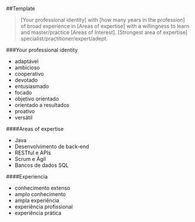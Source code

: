 ##Template
> [Your professional identity] with [how many years in the profession] of broad experience in [Areas of expertise] with a willingness to learn and master/practice [Areas of Interest]. [Strongest area of expertise] specialist/practitioner/expert/adept.

###Your professional identity
- adaptável
- ambicioso
- cooperativo
- devotado
- entusiasmado
- focado
- objetivo orientado
- orientado a resultados
- proativo
- versátil

####Areas of expertise
- Java
- Desenvolvimento de back-end
- RESTful e APIs
- Scrum e Ágil
- Bancos de dados SQL

####Experiencia
- conhecimento extenso
- amplo conhecimento
- ampla experiência
- experiência profissional
- experiência prática
